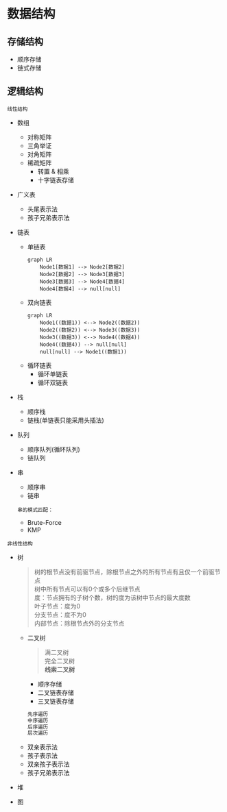 # 数据结构

## 存储结构
* 顺序存储
* 链式存储

## 逻辑结构

`线性结构`
* 数组
  * 对称矩阵
  * 三角举证
  * 对角矩阵
  * 稀疏矩阵
    * 转置 & 相乘
    * 十字链表存储

* 广义表
  * 头尾表示法
  * 孩子兄弟表示法
   
* 链表
  * 单链表
    ```mermaid
    graph LR
        Node1[数据1] --> Node2[数据2]
        Node2[数据2] --> Node3[数据3]
        Node3[数据3] --> Node4[数据4]
        Node4[数据4] --> null[null]
    ```
  * 双向链表 
    ```mermaid
    graph LR
        Node1((数据1)) <--> Node2((数据2))
        Node2((数据2)) <--> Node3((数据3))
        Node3((数据3)) <--> Node4((数据4))
        Node4((数据4)) --> null[null]
        null[null] --> Node1((数据1))
    ``` 
  * 循环链表
    * 循环单链表
    * 循环双链表
         
* 栈   
  * 顺序栈
  * 链栈(单链表只能采用头插法)

* 队列
  * 顺序队列(循环队列)
  * 链队列
       
* 串 
  * 顺序串 
  * 链串
    
  `串的模式匹配：`
   * Brute-Force
   * KMP

`非线性结构`
* 树
  > 树的根节点没有前驱节点，除根节点之外的所有节点有且仅一个前驱节点  
  > 树中所有节点可以有0个或多个后继节点  
  > 度：节点拥有的子树个数，树的度为该树中节点的最大度数  
  > 叶子节点：度为0  
  > 分支节点：度不为0  
  > 内部节点：除根节点外的分支节点  
  * 二叉树
    > 满二叉树  
    > 完全二叉树  
    > **线索二叉树**
    * 顺序存储
    * 二叉链表存储
    * 三叉链表存储
    ```c
    先序遍历
    中序遍历
    后序遍历
    层次遍历
    ```
  * 双亲表示法
  * 孩子表示法
  * 双亲孩子表示法
  * 孩子兄弟表示法

* 堆 
* 图